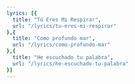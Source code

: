```yaml
---
lyrics: [{
  title: "Tú Eres Mi Respirar", 
  url: "/lyrics/tu-eres-mi-respirar"
},{
  title: "Como profundo mar", 
  url: "/lyrics/como-profundo-mar"
},{
  title: "He escuchado tu palabra", 
  url: "/lyrics/he-escuchado-tu-palabra"
}]
---
```

